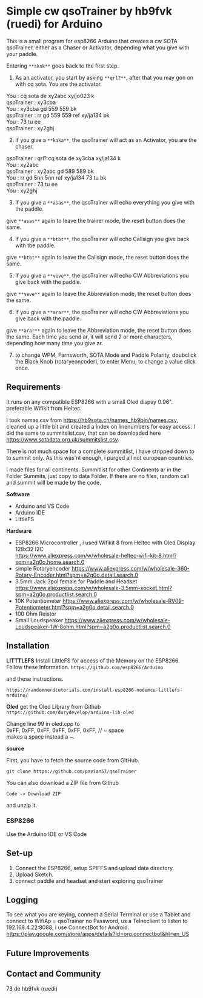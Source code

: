 # Simple cw qsoTrainer by hb9fvk (ruedi) for Arduino 

This is a small program for esp8266 Arduino that creates a cw SOTA qsoTrainer, either as a Chaser or Activator, depending what you give with your paddle.


Entering `**sksk**` goes back to the first step. 

1. As an activator, you start by asking `**qrl?**`, after that you may gon on with cq sota. You are the activator.  

You			: cq sota de xy2abc xy/jo023 k  
qsoTrainer	: xy3cba  
You			: xy3cba gd 559 559 bk  
qsoTrainer	: rr gd 559 559 ref xy/ja134 bk  
You			: 73 tu ee  
qsoTrainer	: xy2ghj

2. If you give a `**kaka**`, the qsoTrainer will act as an Activator, you are the chaser.  

qsoTrainer	: qrl? cq sota de xy3cba xy/ja134 k  
You			: xy2abc  
qsoTrainer	: xy2abc gd 589 589 bk  
You			: rr gd 5nn 5nn ref xy/ja134 73 tu bk  
qsoTrainer	: 73 tu ee  
You			: xy2ghj


3. If you give a `**asas**`, the qsoTrainer will echo everything you give with the paddle.  

give `**asas**` again to leave the trainer mode, the reset button does the same.

4. If you give a `**btbt**`, the qsoTrainer will echo Callsign you give back with the paddle.  

give `**btbt**` again to leave the Callsign mode, the reset button does the same.

5. If you give a `**veve**`, the qsoTrainer will echo CW Abbreviations you give back with the paddle.  

give `**veve**` again to leave the Abbreviation  mode, the reset button does the same.

6. If you give a `**arar**`, the qsoTrainer will echo CW Abbreviations you give back with the paddle.  

give `**arar**` again to leave the Abbreviation  mode, the reset button does the same. Each time you send ar, it will send 2 or more characters, depending how many time you give ar.

7. to change WPM, Farnsworth, SOTA Mode and Paddle Polarity, doubclick the Black Knob (rotaryeoncoder), to enter Menu, to change a value click once.

## Requirements
It runs on any compatible ESP8266 with a small Oled dispay 0.96".  preferable Wifikit from Heltec. 

I took names.csv from https://hb9sota.ch/names_hb9bin/names.csv, cleaned up a little bit and created a Index on linenumbers for easy access. I did the same to summitslist.csv, that can be downloaded here https://www.sotadata.org.uk/summitslist.csv.

There is not much space for a complete summitlist, i have stripped down to to summit only. As this was'nt enough, i purged all not european countries. 

I made files for all continents.
Summitlist for other Continents ar in the Folder Summits, just copy to data Folder.
If there are no files, random call and summit will be made by the code.

**Software**
- Arduino and VS Code  
- Arduino IDE
- LittleFS

**Hardware**

- ESP8266 Microcontroller , i used Wifikit 8 from Heltec with Oled Display 128x32 I2C  
    https://www.aliexpress.com/w/wholesale-heltec-wifi-kit-8.html?spm=a2g0o.home.search.0
- simple Rotaryencoder 
    https://www.aliexpress.com/w/wholesale-360-Rotary-Encoder.html?spm=a2g0o.detail.search.0
- 3.5mm Jack 3pol female for Paddle and Headset
    https://www.aliexpress.com/w/wholesale-3.5mm-socket.html?spm=a2g0o.productlist.search.0
- 10K Potentiometer
    https://www.aliexpress.com/w/wholesale-RV09-Potentiometer.html?spm=a2g0o.detail.search.0
- 100 Ohm Reistor
- Small Loudspeaker
    https://www.aliexpress.com/w/wholesale-Loudspeaker-1W-8ohm.html?spm=a2g0o.productlist.search.0



## Installation

**LITTTLEFS**
Install LittleFS for access of the Memory on the ESP8266.
Follow these Information.
`https://github.com/esp8266/Arduino`

and these instructions.

`https://randomnerdtutorials.com/install-esp8266-nodemcu-littlefs-arduino/`


**Oled**
get the Oled Library from Github  
`https://github.com/durydevelop/arduino-lib-oled`  

Change line 99 in oled.cpp to  
0xFF, 0xFF, 0xFF, 0xFF, 0xFF, 0xFF, // ~  space   
makes a space instead a ~.  

**source**

First, you have to fetch the source code from GitHub. 

`git clone https://github.com/pavian57/qsoTrainer`

You can also download a ZIP file from Github

`Code -> Download ZIP`

and unzip it.


### ESP8266
Use the Arduino IDE or VS Code

## Set-up

1. Connect the ESP8266, setup SPIFFS and upload data directory.   
2. Upload Sketch.  
3. connect paddle and headset and start exploring qsoTrainer

## Logging

To see what you are keying, connect a Serial Terminal or use a Tablet and connect to WifiAp = qsoTrainer no Password, us a Telneclient to listen to 192.168.4.22:8088, i use ConnectBot for Android. 
https://play.google.com/store/apps/details?id=org.connectbot&hl=en_US





## Future Improvements


## Contact and Community

73 de hb9fvk (ruedi)

